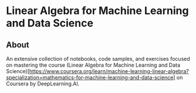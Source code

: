 # Linear Algebra for Machine Learning and Data Science

## About

An extensive collection of notebooks, code samples, and exercises focused on mastering the course (Linear Algebra for Machine Learning and Data Science)[https://www.coursera.org/learn/machine-learning-linear-algebra?specialization=mathematics-for-machine-learning-and-data-science] on Coursera by DeepLearning.AI.
